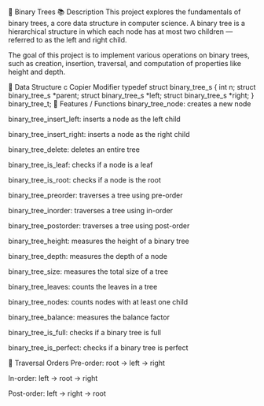 🧠 Binary Trees
📚 Description
This project explores the fundamentals of binary trees, a core data structure in computer science. A binary tree is a hierarchical structure in which each node has at most two children — referred to as the left and right child.

The goal of this project is to implement various operations on binary trees, such as creation, insertion, traversal, and computation of properties like height and depth.

🧩 Data Structure
c
Copier
Modifier
typedef struct binary_tree_s
{
	int n;
	struct binary_tree_s *parent;
	struct binary_tree_s *left;
	struct binary_tree_s *right;
} binary_tree_t;
🧪 Features / Functions
binary_tree_node: creates a new node

binary_tree_insert_left: inserts a node as the left child

binary_tree_insert_right: inserts a node as the right child

binary_tree_delete: deletes an entire tree

binary_tree_is_leaf: checks if a node is a leaf

binary_tree_is_root: checks if a node is the root

binary_tree_preorder: traverses a tree using pre-order

binary_tree_inorder: traverses a tree using in-order

binary_tree_postorder: traverses a tree using post-order

binary_tree_height: measures the height of a binary tree

binary_tree_depth: measures the depth of a node

binary_tree_size: measures the total size of a tree

binary_tree_leaves: counts the leaves in a tree

binary_tree_nodes: counts nodes with at least one child

binary_tree_balance: measures the balance factor

binary_tree_is_full: checks if a binary tree is full

binary_tree_is_perfect: checks if a binary tree is perfect

🚀 Traversal Orders
Pre-order: root → left → right

In-order: left → root → right

Post-order: left → right → root